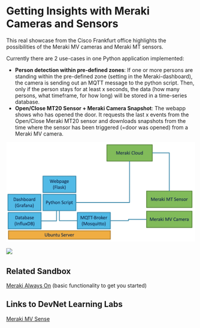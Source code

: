 Getting Insights with Meraki Cameras and Sensors
=====================================
This real showcase from the Cisco Frankfurt office highlights the possibilities of the Meraki MV cameras and Meraki MT sensors.

Currently there are 2 use-cases in one Python application implemented:

* **Person detection within pre-defined zones**: If one or more persons are standing within the pre-defined zone (setting in the Meraki-dashboard), the camera is sending out an MQTT message to the python script. Then, only if the person stays for at least x seconds, the data (how many persons, what timeframe, for how long) will be stored in a time-series database.
* **Open/Close MT20 Sensor + Meraki Camera Snapshot**: The webapp shows who has opened the door. It requests the last x events from the Open/Close Meraki MT20 sensor and downloads snapshots from the time where the sensor has been triggered (=door was opened) from a Meraki MV camera.

![](architecture.png)

![](cbc-mt-snapshot.png)

## Related Sandbox

[Meraki Always On](https://devnetsandbox.cisco.com/RM/Diagram/Index/a9487767-deef-4855-b3e3-880e7f39eadc?diagramType=Topology) (basic functionality to get you started)

## Links to DevNet Learning Labs
[Meraki MV Sense](https://developer.cisco.com/learning/lab/meraki-08-mv-sense/step/1)